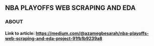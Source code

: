 ## NBA PLAYOFFS WEB SCRAPING AND EDA
### ABOUT

#### Link to article: https://medium.com/@azamegbesarah/nba-playoffs-web-scraping-and-eda-project-91fb1b9239a8
